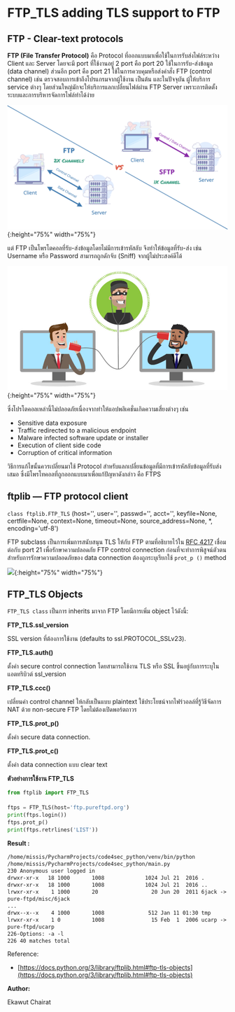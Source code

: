 # FTP_TLS adding TLS support to FTP

## FTP - Clear-text protocols

**FTP (File Transfer Protocol)** คือ Protocol ที่ออกแบบมาเพื่อใช้ในการรับส่งไฟล์ระหว่าง Client และ Server โดยจะมี port ที่ใช้งานอยู่ 2 port คือ port 20 ใช้ในการรับ-ส่งข้อมูล (data channel) ส่วนอีก port คือ port 21 ใช้ในการควบคุมหรือส่งคำสั่ง FTP (control channel) เช่น ตรวจสอบการเข้าถึงโปรแกรมจากผู้ใช้งาน เป็นต้น และในปัจจุบัน ผู้ให้บริการ service ต่างๆ โดยส่วนใหญ่มักจะให้บริการแลกเปลี่ยนไฟล์ผ่าน FTP Server เพราะการติดตั้งระบบและการบริหารจัดการไฟล์ทำได้ง่าย

![](img/ftptls_3.png){:height="75%" width="75%"}

แต่ FTP เป็นโพรโตคอลที่รับ-ส่งข้อมูลโดยไม่มีการเข้ารหัสลับ จึงทำให้ข้อมูลที่รับ-ส่ง เช่น Username หรือ Password สามารถถูกดักจับ (Sniff) จากผู้ไม่ประสงค์ดีได้ 

![](img/ftptls_1.jpg){:height="75%" width="75%"}

ซึ่งโปรโตคอลเหล่านี้ไม่ปลอดภัยเนื่องจากทำให้แอปพลิเคชั่นเกิดความเสี่ยงต่างๆ เช่น
* Sensitive data exposure
* Traffic redirected to a malicious endpoint
* Malware infected software update or installer
* Execution of client side code
* Corruption of critical information

วิธีการแก้ไขนั้นควรเปลี่ยนมาใช้ Protocol สำหรับแลกเปลี่ยนข้อมูลที่มีการเข้ารหัสลับข้อมูลที่รับส่งเสมอ ซึ่งมีโพรโทคอลที่ถูกออกแบบมาเพื่อแก้ปัญหาดังกล่าว คือ FTPS

## ftplib — FTP protocol client

```class ftplib.FTP_TLS``` (host='', user='', passwd='', acct='', keyfile=None, certfile=None, context=None, timeout=None, source_address=None, *, encoding='utf-8')

FTP subclass เป็นการเพิ่มการสนับสนุน TLS ให้กับ FTP ตามที่อธิบายไว้ใน [RFC 4217](https://tools.ietf.org/html/rfc4217.html) เชื่อมต่อกับ port 21 เพื่อรักษาความปลอดภัย FTP control connection ก่อนที่จะทำการพิสูจน์ตัวตน สำหรับการรักษาความปลอดภัยของ data connection ต้องถูกระบุเรียกใช้ ``` prot_p () ``` 
method

![](img/ftptls_2.png){:height="75%" width="75%"}

## FTP_TLS Objects

```FTP_TLS class``` เป็นการ inherits มาจาก FTP โดยมีการเพิ่ม object ไว้ดังนี้:

**FTP_TLS.ssl_version**

SSL version ที่ต้องการใช้งาน (defaults to ssl.PROTOCOL_SSLv23).

**FTP_TLS.auth()**

ตั้งค่า secure control connection โดยสามารถใช้งาน TLS หรือ SSL ขึ้นอยู่กับการระบุในแอตทริบิวต์ ssl_version

**FTP_TLS.ccc()**

เปลี่ยนค่า control channel ให้กลับเป็นแบบ plaintext ใช้ประโยชน์จากไฟร์วอลล์ที่รู้วิธีจัดการ NAT ด้วย non-secure FTP โดยไม่ต้องเปิดพอร์ตถาวร

**FTP_TLS.prot_p()**

ตั้งค่า secure data connection.

**FTP_TLS.prot_c()**

ตั้งค่า data connection แบบ clear text

**ตัวอย่างการใช้งาน FTP_TLS**

``` python
from ftplib import FTP_TLS

ftps = FTP_TLS(host='ftp.pureftpd.org')
print(ftps.login())
ftps.prot_p()
print(ftps.retrlines('LIST'))
```

**Result :**

```
/home/missis/PycharmProjects/code4sec_python/venv/bin/python /home/missis/PycharmProjects/code4sec_python/main.py
230 Anonymous user logged in
drwxr-xr-x   18 1000       1008             1024 Jul 21  2016 .
drwxr-xr-x   18 1000       1008             1024 Jul 21  2016 ..
lrwxr-xr-x    1 1000       20                 20 Jun 20  2011 6jack -> pure-ftpd/misc/6jack
...
drwx--x--x    4 1000       1008              512 Jan 11 01:30 tmp
lrwxr-xr-x    1 0          1008               15 Feb  1  2006 ucarp -> pure-ftpd/ucarp
226-Options: -a -l 
226 40 matches total
```

Reference: 
* [https://docs.python.org/3/library/ftplib.html#ftp-tls-objects](https://docs.python.org/3/library/ftplib.html#ftp-tls-objects)

**Author:**

Ekawut Chairat
